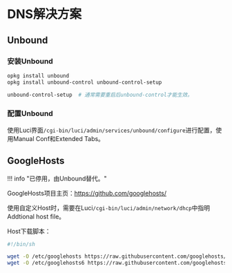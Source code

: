 # DNS解决方案

## Unbound

### 安装Unbound

```sh
opkg install unbound
opkg install unbound-control unbound-control-setup

unbound-control-setup  # 通常需要重启后unbound-control才能生效。
```

### 配置Unbound

使用Luci界面`/cgi-bin/luci/admin/services/unbound/configure`进行配置，使用Manual Conf和Extended Tabs。

## GoogleHosts

!!! info "已停用，由Unbound替代。"

GoogleHosts项目主页：<https://github.com/googlehosts/>

使用自定义Host时，需要在Luci`/cgi-bin/luci/admin/network/dhcp`中指明Addtional host file。

Host下载脚本：

```sh
#!/bin/sh

wget -O /etc/googlehosts https://raw.githubusercontent.com/googlehosts/hosts/master/hosts-files/hosts
wget -O /etc/googlehosts6 https://raw.githubusercontent.com/googlehosts/hosts-ipv6/master/hosts-files/hosts
```
